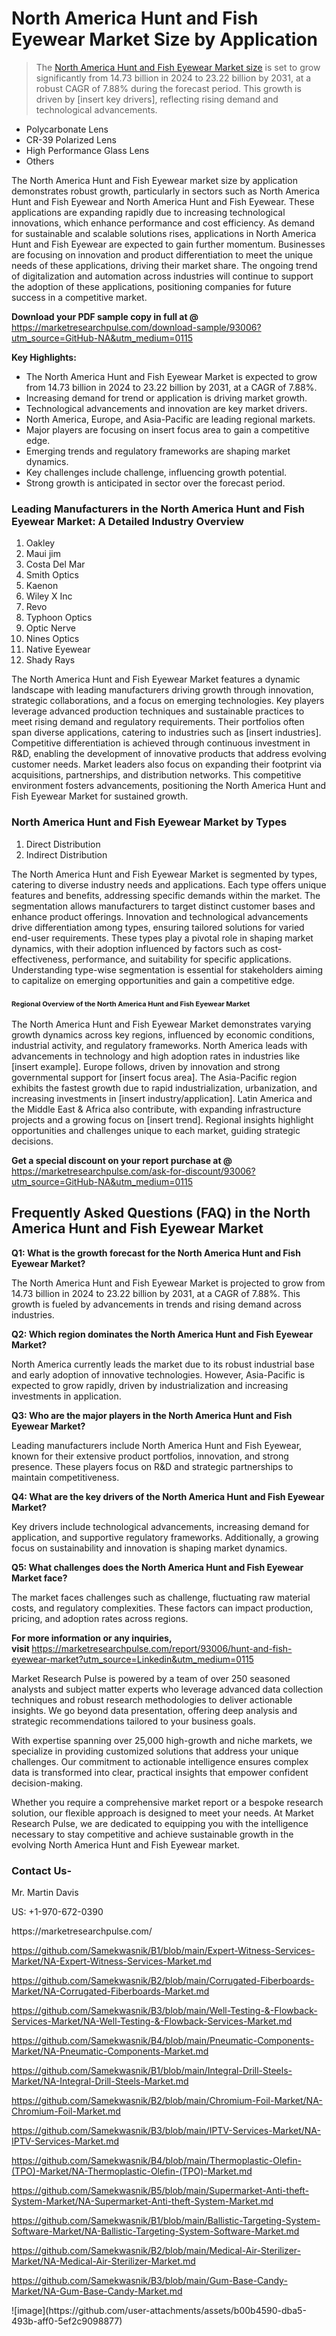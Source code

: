 <h1>North America Hunt and Fish Eyewear Market&nbsp;Size by Application</h1><blockquote><p>The <a href="https://marketresearchpulse.com/download-sample/93006?utm_source=GitHub-NA&amp;utm_medium=0115">North America Hunt and Fish Eyewear Market size</a> is set to grow significantly from 14.73 billion in 2024 to 23.22 billion by 2031, at a robust CAGR of 7.88% during the forecast period. This growth is driven by [insert key drivers], reflecting rising demand and technological advancements.</p></blockquote><ul><li>Polycarbonate Lens<li> CR-39 Polarized Lens<li> High Performance Glass Lens<li> Others</li></ul><p>The North America Hunt and Fish Eyewear market size by application demonstrates robust growth, particularly in sectors such as North America Hunt and Fish Eyewear and North America Hunt and Fish Eyewear. These applications are expanding rapidly due to increasing technological innovations, which enhance performance and cost efficiency. As demand for sustainable and scalable solutions rises, applications in North America Hunt and Fish Eyewear are expected to gain further momentum. Businesses are focusing on innovation and product differentiation to meet the unique needs of these applications, driving their market share. The ongoing trend of digitalization and automation across industries will continue to support the adoption of these applications, positioning companies for future success in a competitive market.</p><p><strong>Download your PDF sample copy in full at @ </strong><a href="https://marketresearchpulse.com/download-sample/93006?utm_source=GitHub-NA&amp;utm_medium=0115">https://marketresearchpulse.com/download-sample/93006?utm_source=GitHub-NA&amp;utm_medium=0115</a></p><p><strong>Key Highlights: </strong></p><ul><li>The North America Hunt and Fish Eyewear Market is expected to grow from 14.73 billion in 2024 to 23.22 billion by 2031, at a CAGR of 7.88%.</li><li>Increasing demand for trend or application is driving market growth.</li><li>Technological advancements and innovation are key market drivers.</li><li>North America, Europe, and Asia-Pacific are leading regional markets.</li><li>Major players are focusing on insert focus area to gain a competitive edge.</li><li>Emerging trends and regulatory frameworks are shaping market dynamics.</li><li>Key challenges include challenge, influencing growth potential.</li><li>Strong growth is anticipated in sector over the forecast period.</li></ul><h3>Leading Manufacturers in the North America Hunt and Fish Eyewear Market: A Detailed Industry Overview</h3><ol><li>Oakley</li><li>Maui jim</li><li>Costa Del Mar</li><li>Smith Optics</li><li>Kaenon</li><li>Wiley X Inc</li><li>Revo</li><li>Typhoon Optics</li><li>Optic Nerve</li><li>Nines Optics</li><li>Native Eyewear</li><li>Shady Rays</li></ol><div class="flex max-w-full flex-col flex-grow"><div class="min-h-8 text-message flex w-full flex-col items-end gap-2 whitespace-normal break-words [.text-message+&amp;]:mt-5" dir="auto" data-message-author-role="assistant" data-message-id="fd8432e4-4910-450d-b182-61b7bfb0a01f" data-message-model-slug="gpt-4o"><div class="flex w-full flex-col gap-1 empty:hidden first:pt-[3px]"><div class="markdown prose w-full break-words dark:prose-invert light"><p>The North America Hunt and Fish Eyewear Market features a dynamic landscape with leading manufacturers driving growth through innovation, strategic collaborations, and a focus on emerging technologies. Key players leverage advanced production techniques and sustainable practices to meet rising demand and regulatory requirements. Their portfolios often span diverse applications, catering to industries such as [insert industries]. Competitive differentiation is achieved through continuous investment in R&amp;D, enabling the development of innovative products that address evolving customer needs. Market leaders also focus on expanding their footprint via acquisitions, partnerships, and distribution networks. This competitive environment fosters advancements, positioning the North America Hunt and Fish Eyewear Market for sustained growth.</p></div></div></div></div><h3>North America Hunt and Fish Eyewear Market by Types</h3><ol><li>Direct Distribution<li> Indirect Distribution</li></ol><div class="flex max-w-full flex-col flex-grow"><div class="min-h-8 text-message flex w-full flex-col items-end gap-2 whitespace-normal break-words [.text-message+&amp;]:mt-5" dir="auto" data-message-author-role="assistant" data-message-id="084470be-0bb7-4664-bddf-5156b4f41249" data-message-model-slug="gpt-4o-mini"><div class="flex w-full flex-col gap-1 empty:hidden first:pt-[3px]"><div class="markdown prose w-full break-words dark:prose-invert light"><p>The North America Hunt and Fish Eyewear Market is segmented by types, catering to diverse industry needs and applications. Each type offers unique features and benefits, addressing specific demands within the market. The segmentation allows manufacturers to target distinct customer bases and enhance product offerings. Innovation and technological advancements drive differentiation among types, ensuring tailored solutions for varied end-user requirements. These types play a pivotal role in shaping market dynamics, with their adoption influenced by factors such as cost-effectiveness, performance, and suitability for specific applications. Understanding type-wise segmentation is essential for stakeholders aiming to capitalize on emerging opportunities and gain a competitive edge.</p></div></div></div></div><h3><span style="font-size: 11px;">Regional Overview of the North America Hunt and Fish Eyewear Market</span></h3><div class="flex max-w-full flex-col flex-grow"><div class="min-h-8 text-message flex w-full flex-col items-end gap-2 whitespace-normal break-words [.text-message+&amp;]:mt-5" dir="auto" data-message-author-role="assistant" data-message-id="e9038762-ce64-4e30-91c9-9bd413514231" data-message-model-slug="gpt-4o-mini"><div class="flex w-full flex-col gap-1 empty:hidden first:pt-[3px]"><div class="markdown prose w-full break-words dark:prose-invert light"><p>The North America Hunt and Fish Eyewear Market demonstrates varying growth dynamics across key regions, influenced by economic conditions, industrial activity, and regulatory frameworks. North America leads with advancements in technology and high adoption rates in industries like [insert example]. Europe follows, driven by innovation and strong governmental support for [insert focus area]. The Asia-Pacific region exhibits the fastest growth due to rapid industrialization, urbanization, and increasing investments in [insert industry/application]. Latin America and the Middle East &amp; Africa also contribute, with expanding infrastructure projects and a growing focus on [insert trend]. Regional insights highlight opportunities and challenges unique to each market, guiding strategic decisions.</p></div></div></div></div><p><strong>Get a special discount on your report purchase at @ </strong><a href="https://marketresearchpulse.com/ask-for-discount/93006?utm_source=GitHub-NA&amp;utm_medium=0115">https://marketresearchpulse.com/ask-for-discount/93006?utm_source=GitHub-NA&amp;utm_medium=0115</a></p><h2>Frequently Asked Questions (FAQ) in the North America Hunt and Fish Eyewear Market</h2><p><strong>Q1: What is the growth forecast for the North America Hunt and Fish Eyewear Market?</strong></p><p>The North America Hunt and Fish Eyewear Market is projected to grow from 14.73 billion in 2024 to 23.22 billion by 2031, at a CAGR of 7.88%. This growth is fueled by advancements in trends and rising demand across industries.</p><p><strong>Q2: Which region dominates the North America Hunt and Fish Eyewear Market?</strong></p><p>North America currently leads the market due to its robust industrial base and early adoption of innovative technologies. However, Asia-Pacific is expected to grow rapidly, driven by industrialization and increasing investments in application.</p><p><strong>Q3: Who are the major players in the North America Hunt and Fish Eyewear Market?</strong></p><p>Leading manufacturers include North America Hunt and Fish Eyewear, known for their extensive product portfolios, innovation, and strong presence. These players focus on R&amp;D and strategic partnerships to maintain competitiveness.</p><p><strong>Q4: What are the key drivers of the North America Hunt and Fish Eyewear Market?</strong></p><p>Key drivers include technological advancements, increasing demand for application, and supportive regulatory frameworks. Additionally, a growing focus on sustainability and innovation is shaping market dynamics.</p><p><strong>Q5: What challenges does the North America Hunt and Fish Eyewear Market face?</strong></p><p>The market faces challenges such as challenge, fluctuating raw material costs, and regulatory complexities. These factors can impact production, pricing, and adoption rates across regions.</p><p><strong>For more information or any inquiries, visit&nbsp;</strong><a href="https://marketresearchpulse.com/report/93006/hunt-and-fish-eyewear-market?utm_source=Linkedin&utm_medium=0115">https://marketresearchpulse.com/report/93006/hunt-and-fish-eyewear-market?utm_source=Linkedin&utm_medium=0115</a></p><p>Market Research Pulse is powered by a team of over 250 seasoned analysts and subject matter experts who leverage advanced data collection techniques and robust research methodologies to deliver actionable insights. We go beyond data presentation, offering deep analysis and strategic recommendations tailored to your business goals.</p><p>With expertise spanning over 25,000 high-growth and niche markets, we specialize in providing customized solutions that address your unique challenges. Our commitment to actionable intelligence ensures complex data is transformed into clear, practical insights that empower confident decision-making.</p><p>Whether you require a comprehensive market report or a bespoke research solution, our flexible approach is designed to meet your needs. At Market Research Pulse, we are dedicated to equipping you with the intelligence necessary to stay competitive and achieve sustainable growth in the evolving North America Hunt and Fish Eyewear market.</p><h3><strong>Contact Us-</strong></h3><p>Mr. Martin Davis</p><p>US: +1-970-672-0390</p><p>https://marketresearchpulse.com/</p><p><a href="https://github.com/Samekwasnik/B1/blob/main/Expert-Witness-Services-Market/NA-Expert-Witness-Services-Market.md">https://github.com/Samekwasnik/B1/blob/main/Expert-Witness-Services-Market/NA-Expert-Witness-Services-Market.md</a></p><p><a href="https://github.com/Samekwasnik/B2/blob/main/Corrugated-Fiberboards-Market/NA-Corrugated-Fiberboards-Market.md">https://github.com/Samekwasnik/B2/blob/main/Corrugated-Fiberboards-Market/NA-Corrugated-Fiberboards-Market.md</a></p><p><a href="https://github.com/Samekwasnik/B3/blob/main/Well-Testing-&-Flowback-Services-Market/NA-Well-Testing-&-Flowback-Services-Market.md">https://github.com/Samekwasnik/B3/blob/main/Well-Testing-&-Flowback-Services-Market/NA-Well-Testing-&-Flowback-Services-Market.md</a></p><p><a href="https://github.com/Samekwasnik/B4/blob/main/Pneumatic-Components-Market/NA-Pneumatic-Components-Market.md">https://github.com/Samekwasnik/B4/blob/main/Pneumatic-Components-Market/NA-Pneumatic-Components-Market.md</a></p><p><a href="https://github.com/Samekwasnik/B1/blob/main/Integral-Drill-Steels-Market/NA-Integral-Drill-Steels-Market.md">https://github.com/Samekwasnik/B1/blob/main/Integral-Drill-Steels-Market/NA-Integral-Drill-Steels-Market.md</a></p><p><a href="https://github.com/Samekwasnik/B2/blob/main/Chromium-Foil-Market/NA-Chromium-Foil-Market.md">https://github.com/Samekwasnik/B2/blob/main/Chromium-Foil-Market/NA-Chromium-Foil-Market.md</a></p><p><a href="https://github.com/Samekwasnik/B3/blob/main/IPTV-Services-Market/NA-IPTV-Services-Market.md">https://github.com/Samekwasnik/B3/blob/main/IPTV-Services-Market/NA-IPTV-Services-Market.md</a></p><p><a href="https://github.com/Samekwasnik/B4/blob/main/Thermoplastic-Olefin-(TPO)-Market/NA-Thermoplastic-Olefin-(TPO)-Market.md">https://github.com/Samekwasnik/B4/blob/main/Thermoplastic-Olefin-(TPO)-Market/NA-Thermoplastic-Olefin-(TPO)-Market.md</a></p><p><a href="https://github.com/Samekwasnik/B5/blob/main/Supermarket-Anti-theft-System-Market/NA-Supermarket-Anti-theft-System-Market.md">https://github.com/Samekwasnik/B5/blob/main/Supermarket-Anti-theft-System-Market/NA-Supermarket-Anti-theft-System-Market.md</a></p><p><a href="https://github.com/Samekwasnik/B1/blob/main/Ballistic-Targeting-System-Software-Market/NA-Ballistic-Targeting-System-Software-Market.md">https://github.com/Samekwasnik/B1/blob/main/Ballistic-Targeting-System-Software-Market/NA-Ballistic-Targeting-System-Software-Market.md</a></p><p><a href="https://github.com/Samekwasnik/B2/blob/main/Medical-Air-Sterilizer-Market/NA-Medical-Air-Sterilizer-Market.md">https://github.com/Samekwasnik/B2/blob/main/Medical-Air-Sterilizer-Market/NA-Medical-Air-Sterilizer-Market.md</a></p><p><a href="https://github.com/Samekwasnik/B3/blob/main/Gum-Base-Candy-Market/NA-Gum-Base-Candy-Market.md">https://github.com/Samekwasnik/B3/blob/main/Gum-Base-Candy-Market/NA-Gum-Base-Candy-Market.md</a></p>
![image](https://github.com/user-attachments/assets/b00b4590-dba5-493b-aff0-5ef2c9098877)

